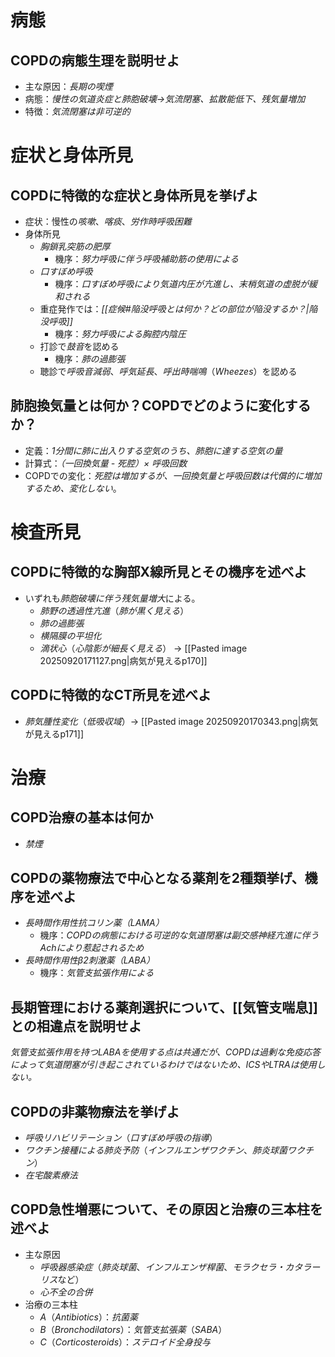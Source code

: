 # 病態
## COPDの病態生理を説明せよ
- 主な原因：*長期の喫煙*
- 病態：*慢性の気道炎症と肺胞破壊→気流閉塞、拡散能低下、残気量増加*
- 特徴：*気流閉塞は非可逆的*

# 症状と身体所見
## COPDに特徴的な症状と身体所見を挙げよ
- 症状：慢性の*咳嗽*、*喀痰*、*労作時呼吸困難*
- 身体所見
    - *胸鎖乳突筋の肥厚*
	    - 機序：*努力呼吸に伴う呼吸補助筋の使用による*
    - *口すぼめ呼吸*
	    - 機序：*口すぼめ呼吸により気道内圧が亢進し、末梢気道の虚脱が緩和される*
	- 重症発作では：*[[症候#陥没呼吸とは何か？どの部位が陥没するか？|陥没呼吸]]*
		- 機序：*努力呼吸による胸腔内陰圧*
	- 打診で*鼓音*を認める
		- 機序：*肺の過膨張*
	- 聴診で*呼吸音減弱*、*呼気延長*、*呼出時喘鳴*（*Wheezes*）を認める

## 肺胞換気量とは何か？COPDでどのように変化するか？
- 定義：*1分間に肺に出入りする空気のうち、肺胞に達する空気の量*
- 計算式：*（一回換気量 - 死腔）× 呼吸回数*
- COPDでの変化：*死腔は増加するが、一回換気量と呼吸回数は代償的に増加するため、変化しない*。

# 検査所見
## COPDに特徴的な胸部X線所見とその機序を述べよ
- いずれも*肺胞破壊に伴う残気量増大*による。
	- *肺野の透過性亢進*（*肺が黒く見える*）
	- *肺の過膨張*
	- *横隔膜の平坦化*
	- *滴状心*（*心陰影が細長く見える*）
	→ [[Pasted image 20250920171127.png|病気が見えるp170]]
## COPDに特徴的なCT所見を述べよ
- *肺気腫性変化*（*低吸収域*）→  [[Pasted image 20250920170343.png|病気が見えるp171]]

# 治療
## COPD治療の基本は何か
- *禁煙*

## COPDの薬物療法で中心となる薬剤を2種類挙げ、機序を述べよ
- *長時間作用性抗コリン薬（LAMA）*
	- 機序：*COPDの病態における可逆的な気道閉塞は副交感神経亢進に伴うAchにより惹起されるため*
- *長時間作用性β2刺激薬（LABA）*
	- 機序：*気管支拡張作用による*
## 長期管理における薬剤選択について、[[気管支喘息]]との相違点を説明せよ
*気管支拡張作用を持つLABAを使用する点は共通だが、COPDは過剰な免疫応答によって気道閉塞が引き起こされているわけではないため、ICSやLTRAは使用しない。*
## COPDの非薬物療法を挙げよ
- *呼吸リハビリテーション*（*口すぼめ呼吸の指導*）
- *ワクチン接種による肺炎予防*（*インフルエンザワクチン*、*肺炎球菌ワクチン*）
- *在宅酸素療法*

## COPD急性増悪について、その原因と治療の三本柱を述べよ
- 主な原因
    - *呼吸器感染症*（*肺炎球菌*、*インフルエンザ桿菌*、*モラクセラ・カタラーリス*など）
    - *心不全の合併*
- 治療の三本柱
    - *A*（*Antibiotics*）：*抗菌薬*
    - *B*（*Bronchodilators*）：*気管支拡張薬*（*SABA*）
    - *C*（*Corticosteroids*）：*ステロイド全身投与*